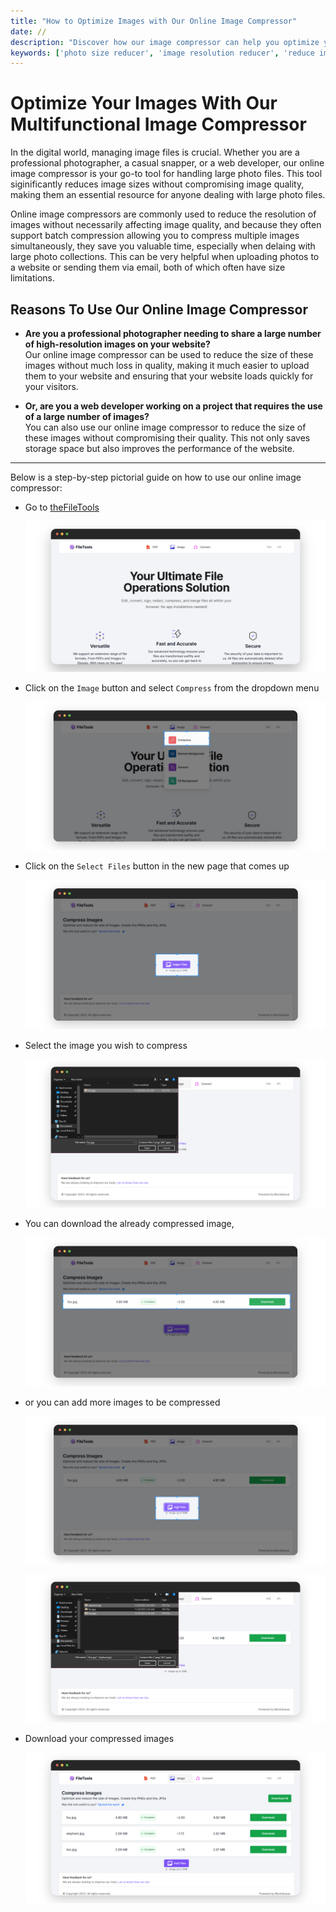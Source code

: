 ```yaml
---
title: "How to Optimize Images with Our Online Image Compressor"
date: //
description: "Discover how our image compressor can help you optimize your images for all digital needs"
keywords: ['photo size reducer', 'image resolution reducer', 'reduce image file size', 'jpg photo compressor', 'compressing a jpg', 'image size reducer', 'compress image size', 'compress photo size', 'online image compressor', 'compress picture online', 'compress image online', 'compress pic online']
---
```


# Optimize Your Images With Our Multifunctional Image Compressor

In the digital world, managing image files is crucial. Whether you are a professional photographer, a casual snapper, or a web developer, our online image compressor is your go-to tool for handling large photo files. This tool siginificantly reduces image sizes without compromising image quality, making them an essential resource for anyone dealing with large photo files.  

Online image compressors are commonly used to reduce the resolution of images without necessarily affecting image quality, and because they often support batch compression allowing you to compress multiple images simultaneously, they save you valuable time, especially when delaing with large photo collections. This can be very helpful when uploading photos to a website or sending them via email, both of which often have size limitations.  

## Reasons To Use Our Online Image Compressor

- **Are you a  professional photographer needing to share a large number of high-resolution images on your website?**  
Our online image compressor can be used to reduce the size of these images without much loss in quality, making it much easier to upload them to your website and ensuring that your website loads quickly for your visitors.

- **Or, are you a web developer working on a project that requires the use of a large number of images?**  
You can also use our online image compressor to reduce the size of these images without compromising their quality. This not only saves storage space but also improves the performance of the website.  

***

Below is a step-by-step pictorial guide on how to use our online image compressor:

- Go to [theFileTools](https://www.thefiletools.com/)

    ![](../media/home.png)

- Click on the `Image` button and select `Compress` from the dropdown menu

    ![](../media/compress_1.png)

- Click on the `Select Files` button in the new page that comes up

    ![](../media/compress_2.png)

- Select the image you wish to compress

    ![](../media/compress_3.png)

- You can download the already compressed image,

    ![](../media/compress_4.png)

- or you can add more images to be compressed

    ![](../media/compress_7.png)

    ![](../media/compress_5.png)

- Download your compressed images 

    ![](../media/compress_6.png)

